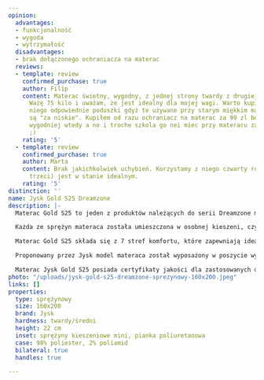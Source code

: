 ```yaml
---
opinion:
  advantages:
  - funkcjonalność
  - wygoda
  - wytrzymałość
  disadvantages:
  - brak dołączonego ochraniacza na materac
  reviews:
  - template: review
    confirmed_purchase: true
    author: Filip
    content: Materac świetny, wygodny, z jednej strony twardy z drugiej średnio twardy.
      Ważę 75 kilo i uważam, że jest idealny dla mojej wagi. Warto kupić sobie do
      niego odpowiednie poduszki gdyż te używane przy starym miękkim materacu teraz
      są "za niskie". Kupiłem od razu ochraniacz na materac za 99 zl bo jest jeszcze
      wygodniej wtedy a no i troche szkola go nei miec przy materacu za tyle kasy
      ;)
    rating: '5'
  - template: review
    confirmed_purchase: true
    author: Marta
    content: Brak jakichkolwiek uchybień. Korzystamy z niego czwarty rok ( a córka
      trzeci) jest w stanie idealnym.
    rating: '5'
distinction: ''
name: Jysk Gold S25 Dreamzone
description: |-
  Materac Gold S25 to jeden z produktów należących do serii Dreamzone marki Jysk. Jest to dwustronny model sprężynowy o dwóch poziomach twardości - twardszej wykonanej z pianki i bardziej miękkiej, sprężynowej. W posłaniu zastosowano mini sprężyny kieszeniowe (producent zauważa, że jest to 278 sprężyn na m²).

  Każda ze sprężyn materaca została umieszczona w osobnej kieszeni, czyli w materiałowym pokrowcu. Jest to rozwiązanie, które sprawdza się szczególnie w przypadku dwóch osób śpiących razem na jednym łóżku. Każda ze sprężyn ugina się niezależnie od pozostałych, dzięki czemu ruchy partnera są praktycznie niewyczuwalne. Co więcej, sprężyny łatwo dopasowują się do kształtu ciała, uginając się dokładnie w miejscu nacisku bez efektu zapadania.

  Materac Gold S25 składa się z 7 stref komfortu, które zapewniają idealne podparcie dostosowane do wszystkich części ciała. Dodatkową zaletą jest specjalne wgłębienie wzdłuż powierzchni materaca. Gwarantuje ono odpowiednią wentylację podczas snu.

  Proponowany przez Jysk model materaca został wyposażony w poszycie wykonane z poliestru z domieszką poliamidu. Materiał tego typu jest odporny na rozdarcia i nie wchłania wody, dzięki czemu łatwo go wyczyścić wyłącznie za pomocą wilgotnej szmatki. Pokrowiec można także zdjąć i wyprać - w maksymalnej temperaturze 60°C.

  Materac Jysk Gold S25 posiada certyfikaty jakości dla zastosowanych do produkcji materiałów. Pianka spełnia standardy CertiPUR, gwarantujące bezpieczeństwo dla zdrowia i środowiska. Sam pokrowiec został wyróżniony logiem OEKO-TEX 100, co oznacza, że materiały są godne zaufania i nie zawierają żadnych szkodliwych substancji. Producent dodatkowo zapewnia gwarancję na 25 lat - jest to zabezpieczenie w przypadku ukrytych wad zakupionego produktu.
photo: "/uploads/jysk-gold-s25-dreamzone-sprezynowy-160x200.jpeg"
links: []
properties:
  type: sprężynowy
  size: 160x200
  brand: Jysk
  hardness: twardy/średni
  height: 22 cm
  inset: sprężyny kieszeniowe mini, pianka poliuretanowa
  case: 98% poliester, 2% poliamid
  bilateral: true
  handles: true

---
```

